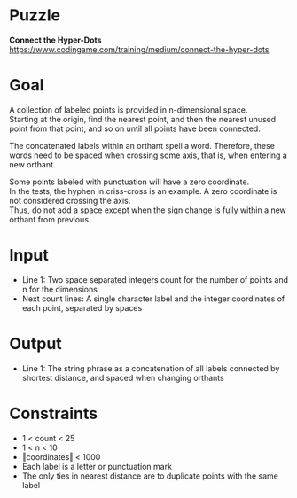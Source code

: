 # Puzzle
**Connect the Hyper-Dots** https://www.codingame.com/training/medium/connect-the-hyper-dots

# Goal
A collection of labeled points is provided in n-dimensional space.  
Starting at the origin, find the nearest point, and then the nearest unused point from that point, and so on until all points have been connected.

The concatenated labels within an orthant spell a word. Therefore, these words need to be spaced when crossing some axis, that is, when entering a new orthant.

Some points labeled with punctuation will have a zero coordinate.  
In the tests, the hyphen in criss-cross is an example. A zero coordinate is not considered crossing the axis.  
Thus, do not add a space except when the sign change is fully within a new orthant from previous. 

# Input
* Line 1: Two space separated integers count for the number of points and n for the dimensions
* Next count lines: A single character label and the integer coordinates of each point, separated by spaces

# Output
* Line 1: The string phrase as a concatenation of all labels connected by shortest distance, and spaced when changing orthants

# Constraints
* 1 < count < 25
* 1 < n < 10
* ‖coordinates‖ < 1000
* Each label is a letter or punctuation mark
* The only ties in nearest distance are to duplicate points with the same label
